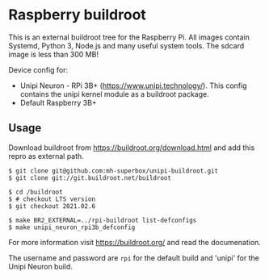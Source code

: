 # Raspberry buildroot

This is an external buildroot tree for the Raspberry Pi.
All images contain Systemd, Python 3, Node.js and many useful system tools. The sdcard image is less than 300 MB!

Device config for:
* Unipi Neuron - RPi 3B+ (https://www.unipi.technology/). This config contains the unipi kernel module as a buildroot package.
* Default Raspberry 3B+ 

## Usage

Download buildroot from https://buildroot.org/download.html and add this repro as external path.

```shell
$ git clone git@github.com:mh-superbox/unipi-buildroot.git
$ git clone git://git.buildroot.net/buildroot

$ cd /buildroot
$ # checkout LTS version
$ git checkout 2021.02.6

$ make BR2_EXTERNAL=../rpi-buildroot list-defconfigs
$ make unipi_neuron_rpi3b_defconfig
```

For more information visit https://buildroot.org/ and read the documenation.

The username and password are `rpi` for the default build and 'unipi' for the Unipi Neuron build.
